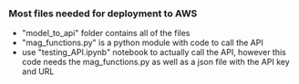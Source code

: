 ### Most files needed for deployment to AWS
* "model_to_api" folder contains all of the files
* "mag_functions.py" is a python module with code to call the API
* use "testing_API.ipynb" notebook to actually call the API, however this code needs the mag_functions.py as well as a json file with the API key and URL
